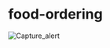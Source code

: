 # food-ordering
![Capture_alert](https://user-images.githubusercontent.com/93661276/140466236-4c8fec2f-7707-477b-be84-a6ab6a404946.PNG)
